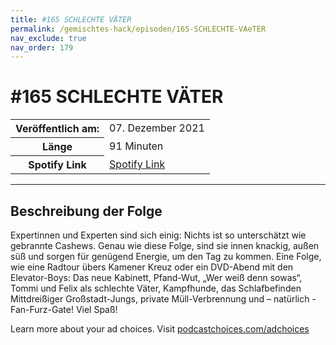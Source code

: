 ```yaml
---
title: #165 SCHLECHTE VÄTER
permalink: /gemischtes-hack/episoden/165-SCHLECHTE-VAeTER
nav_exclude: true
nav_order: 179
---
```


# #165 SCHLECHTE VÄTER
<table class="resp-table dcf-table dcf-table-responsive dcf-table-bordered dcf-table-striped dcf-w-100%">
                    <tbody>
                        <tr>
                            <th scope="row">Veröffentlich am:</th>
                            <td data-label="Veröffentlich am:">07. Dezember 2021</td>
                        </tr>
                        <tr>
                            <th scope="row">Länge </th>
                            <td data-label="Länge ">91 Minuten</td>
                        </tr><tr>
                                <th scope="row">Spotify Link</th>
                                <td data-label="Spotify Link"><a href="https://open.spotify.com/episode/2WgTRdfjEPMwnKrMi8KQtL">Spotify Link</a></td>
                            </tr></tbody>
                </table>

***

## Beschreibung der Folge

<div>
<p>Expertinnen und Experten sind sich einig: Nichts ist so unterschätzt wie gebrannte Cashews. Genau wie diese Folge, sind sie innen knackig, außen süß und sorgen für genügend Energie, um den Tag zu kommen. Eine Folge, wie eine Radtour übers Kamener Kreuz oder ein DVD-Abend mit den Elevator-Boys: Das neue Kabinett, Pfand-Wut, „Wer weiß denn sowas“, Tommi und Felix als schlechte Väter, Kampfhunde, das Schlafbefinden Mittdreißiger Großstadt-Jungs, private Müll-Verbrennung und – natürlich - Fan-Furz-Gate! Viel Spaß!</p><p> </p><p>Learn more about your ad choices. Visit <a href="https://podcastchoices.com/adchoices">podcastchoices.com/adchoices</a></p>  
</div>

